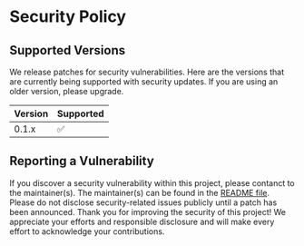# Security Policy

## Supported Versions

We release patches for security vulnerabilities. Here are the versions that are currently being supported with security updates.
If you are using an older version, please upgrade.

| Version | Supported |
| ------- | --------- |
| 0.1.x   | ✅        |

## Reporting a Vulnerability

If you discover a security vulnerability within this project, please contanct to the maintainer(s).
The maintainer(s) can be found in the [README file](README.md#credits). Please do not disclose security-related issues publicly
until a patch has been announced. Thank you for improving the security of this project! We appreciate your efforts and responsible
disclosure and will make every effort to acknowledge your contributions.
